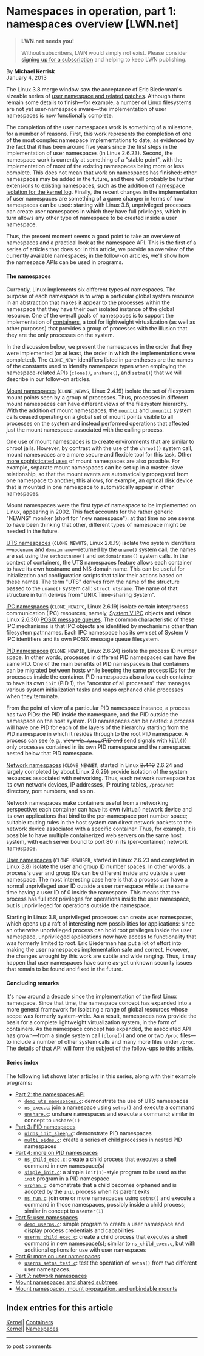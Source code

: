 # Namespaces in operation, part 1: namespaces overview [LWN.net]

> **LWN.net needs you!**
> 
> Without subscribers, LWN would simply not exist. Please consider [signing up for a subscription](/Promo/nst-nag2/subscribe) and helping to keep LWN publishing. 

By **Michael Kerrisk**  
January 4, 2013 

The Linux 3.8 merge window saw the acceptance of Eric Biederman's sizeable series of [user namespace and related patches](/Articles/528078/). Although there remain some details to finish—for example, a number of Linux filesystems are not yet user-namespace aware—the implementation of user namespaces is now functionally complete. 

The completion of the user namespaces work is something of a milestone, for a number of reasons. First, this work represents the completion of one of the most complex namespace implementations to date, as evidenced by the fact that it has been around five years since the first steps in the implementation of user namespaces (in Linux 2.6.23). Second, the namespace work is currently at something of a "stable point", with the implementation of most of the existing namespaces being more or less complete. This does not mean that work on namespaces has finished: other namespaces may be added in the future, and there will probably be further extensions to existing namespaces, such as the addition of [namespace isolation for the kernel log](/Articles/527342/). Finally, the recent changes in the implementation of user namespaces are something of a game changer in terms of how namespaces can be used: starting with Linux 3.8, unprivileged processes can create user namespaces in which they have full privileges, which in turn allows any other type of namespace to be created inside a user namespace. 

Thus, the present moment seems a good point to take an overview of namespaces and a practical look at the namespace API. This is the first of a series of articles that does so: in this article, we provide an overview of the currently available namespaces; in the follow-on articles, we'll show how the namespace APIs can be used in programs. 

#### The namespaces

Currently, Linux implements six different types of namespaces. The purpose of each namespace is to wrap a particular global system resource in an abstraction that makes it appear to the processes within the namespace that they have their own isolated instance of the global resource. One of the overall goals of namespaces is to support the implementation of [containers](/Articles/524952/), a tool for lightweight virtualization (as well as other purposes) that provides a group of processes with the illusion that they are the only processes on the system. 

In the discussion below, we present the namespaces in the order that they were implemented (or at least, the order in which the implementations were completed). The `CLONE_NEW*` identifiers listed in parentheses are the names of the constants used to identify namespace types when employing the namespace-related APIs (`clone()`, `unshare()`, and `setns()`) that we will describe in our follow-on articles. 

[Mount namespaces](http://lwn.net/2001/0301/a/namespaces.php3) (`CLONE_NEWNS`, Linux 2.4.19) isolate the set of filesystem mount points seen by a group of processes. Thus, processes in different mount namespaces can have different views of the filesystem hierarchy. With the addition of mount namespaces, the [`mount()`](http://man7.org/linux/man-pages/man2/mount.2.html) and [`umount()`](http://man7.org/linux/man-pages/man2/umount.2.html) system calls ceased operating on a global set of mount points visible to all processes on the system and instead performed operations that affected just the mount namespace associated with the calling process. 

One use of mount namespaces is to create environments that are similar to chroot jails. However, by contrast with the use of the `chroot()` system call, mount namespaces are a more secure and flexible tool for this task. Other [more sophisticated uses](http://www.ibm.com/developerworks/linux/library/l-mount-namespaces/index.html) of mount namespaces are also possible. For example, separate mount namespaces can be set up in a master-slave relationship, so that the mount events are automatically propagated from one namespace to another; this allows, for example, an optical disk device that is mounted in one namespace to automatically appear in other namespaces. 

Mount namespaces were the first type of namespace to be implemented on Linux, appearing in 2002. This fact accounts for the rather generic "NEWNS" moniker (short for "new namespace"): at that time no one seems to have been thinking that other, different types of namespace might be needed in the future. 

[UTS namespaces](/Articles/179345/) (`CLONE_NEWUTS`, Linux 2.6.19) isolate two system identifiers—`nodename` and `domainname`—returned by the [`uname()`](http://man7.org/linux/man-pages/man2/uname.2.html) system call; the names are set using the `sethostname()` and `setdomainname()` system calls. In the context of containers, the UTS namespaces feature allows each container to have its own hostname and NIS domain name. This can be useful for initialization and configuration scripts that tailor their actions based on these names. The term "UTS" derives from the name of the structure passed to the `uname()` system call: `struct utsname`. The name of that structure in turn derives from "UNIX Time-sharing System". 

[IPC namespaces](/Articles/187274/) (`CLONE_NEWIPC`, Linux 2.6.19) isolate certain interprocess communication (IPC) resources, namely, [System V IPC](http://www.kernel.org/doc/man-pages/online/pages/man7/svipc.7.html) objects and (since Linux 2.6.30) [POSIX message queues](http://www.kernel.org/doc/man-pages/online/pages/man7/mq_overview.7.html). The common characteristic of these IPC mechanisms is that IPC objects are identified by mechanisms other than filesystem pathnames. Each IPC namespace has its own set of System V IPC identifiers and its own POSIX message queue filesystem. 

[PID namespaces](/Articles/259217/) (`CLONE_NEWPID`, Linux 2.6.24) isolate the process ID number space. In other words, processes in different PID namespaces can have the same PID. One of the main benefits of PID namespaces is that containers can be migrated between hosts while keeping the same process IDs for the processes inside the container. PID namespaces also allow each container to have its own `init` (PID 1), the "ancestor of all processes" that manages various system initialization tasks and reaps orphaned child processes when they terminate. 

From the point of view of a particular PID namespace instance, a process has two PIDs: the PID inside the namespace, and the PID outside the namespace on the host system. PID namespaces can be nested: a process will have one PID for each of the layers of the hierarchy starting from the PID namespace in which it resides through to the root PID namespace. A process can see (e.g., ~~view via` /proc/`_PID_ and~~ send signals with `kill()`) only processes contained in its own PID namespace and the namespaces nested below that PID namespace. 

[Network namespaces](/Articles/219794/) (`CLONE_NEWNET`, started in Linux ~~2.4.19~~ 2.6.24 and largely completed by about Linux 2.6.29) provide isolation of the system resources associated with networking. Thus, each network namespace has its own network devices, IP addresses, IP routing tables, `/proc/net` directory, port numbers, and so on. 

Network namespaces make containers useful from a networking perspective: each container can have its own (virtual) network device and its own applications that bind to the per-namespace port number space; suitable routing rules in the host system can direct network packets to the network device associated with a specific container. Thus, for example, it is possible to have multiple containerized web servers on the same host system, with each server bound to port 80 in its (per-container) network namespace. 

[User namespaces](/Articles/528078/) (`CLONE_NEWUSER`, started in Linux 2.6.23 and completed in Linux 3.8) isolate the user and group ID number spaces. In other words, a process's user and group IDs can be different inside and outside a user namespace. The most interesting case here is that a process can have a normal unprivileged user ID outside a user namespace while at the same time having a user ID of 0 inside the namespace. This means that the process has full root privileges for operations inside the user namespace, but is unprivileged for operations outside the namespace. 

Starting in Linux 3.8, unprivileged processes can create user namespaces, which opens up a raft of interesting new possibilities for applications: since an otherwise unprivileged process can hold root privileges inside the user namespace, unprivileged applications now have access to functionality that was formerly limited to root. Eric Biederman has put a lot of effort into making the user namespaces implementation safe and correct. However, the changes wrought by this work are subtle and wide ranging. Thus, it may happen that user namespaces have some as-yet unknown security issues that remain to be found and fixed in the future. 

#### Concluding remarks

It's now around a decade since the implementation of the first Linux namespace. Since that time, the namespace concept has expanded into a more general framework for isolating a range of global resources whose scope was formerly system-wide. As a result, namespaces now provide the basis for a complete lightweight virtualization system, in the form of containers. As the namespace concept has expanded, the associated API has grown—from a single system call (`clone()`) and one or two `/proc` files—to include a number of other system calls and many more files under `/proc`. The details of that API will form the subject of the follow-ups to this article. 

#### Series index

The following list shows later articles in this series, along with their example programs: 

  * [Part 2: the namespaces API](/Articles/531381/)
    * [`demo_uts_namespaces.c`](/Articles/531245/): demonstrate the use of UTS namespaces 
    * [`ns_exec.c`](/Articles/531271/): join a namespace using `setns()` and execute a command 
    * [`unshare.c`](/Articles/531826/): unshare namespaces and execute a command; similar in concept to `unshare(1)`
  * [Part 3: PID namespaces](/Articles/531419/)
    * [`pidns_init_sleep.c`](/Articles/532741/): demonstrate PID namespaces 
    * [`multi_pidns.c`](/Articles/532745/): create a series of child processes in nested PID namespaces 
  * [Part 4: more on PID namespaces](/Articles/532748/)
    * [`ns_child_exec.c`](/Articles/533492/): create a child process that executes a shell command in new namespace(s) 
    * [`simple_init.c`](/Articles/533493/): a simple `init(1)`-style program to be used as the `init` program in a PID namespace 
    * [`orphan.c`](/Articles/533494/): demonstrate that a child becomes orphaned and is adopted by the `init` process when its parent exits 
    * [`ns_run.c`](/Articles/533495/): join one or more namespaces using `setns()` and execute a command in those namespaces, possibly inside a child process; similar in concept to `nsenter(1)`
  * [Part 5: user namespaces](/Articles/532593/)
    * [`demo_userns.c`](/Articles/539941/): simple program to create a user namespace and display process credentials and capabilities 
    * [`userns_child_exec.c`](/Articles/539940/): create a child process that executes a shell command in new namespace(s); similar to `ns_child_exec.c`, but with additional options for use with user namespaces 
  * [Part 6: more on user namespaces](/Articles/540087/)
    * [`userns_setns_test.c`](/Articles/541230/): test the operation of `setns()` from two different user namespaces. 
  * [Part 7: network namespaces](/Articles/580893/)
  * [Mount namespaces and shared subtrees](/Articles/689856/)
  * [Mount namespaces, mount propagation, and unbindable mounts](/Articles/690679/)

  
Index entries for this article  
---  
[Kernel](/Kernel/Index)| [Containers](/Kernel/Index#Containers)  
[Kernel](/Kernel/Index)| [Namespaces](/Kernel/Index#Namespaces)  
  


* * *

to post comments 
